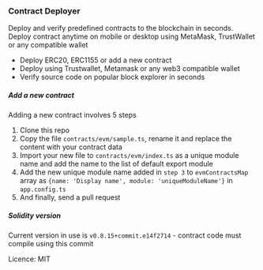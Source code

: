 ### Contract Deployer


Deploy and verify predefined contracts to the blockchain in seconds.
Deploy contract anytime on mobile or desktop using MetaMask, TrustWallet or any compatible wallet

- Deploy ERC20, ERC1155 or add a new contract
- Deploy using Trustwallet, Metamask or any web3 compatible wallet
- Verify source code on popular block explorer in seconds

##### Add a new contract


Adding a new contract involves 5 steps
1. Clone this repo
2. Copy the file `contracts/evm/sample.ts`, rename it and replace the content with your contract data
3. Import your new file to `contracts/evm/index.ts` as a unique module name and add the name to the list of default export module
4. Add the new unique module name added in `step 3` to `evmContractsMap` array as `{name: 'Display name', module: 'uniqueModuleName'}`  in `app.config.ts`
5. And finally, send a pull request


##### Solidity version

Current version in use is `v0.8.15+commit.e14f2714` - contract code must compile using this commit


Licence: MIT

